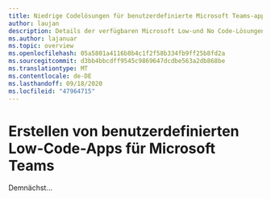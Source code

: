 ```yaml
---
title: Niedrige Codelösungen für benutzerdefinierte Microsoft Teams-apps
author: laujan
description: Details der verfügbaren Microsoft Low-und No Code-Lösungen für Teams
ms.author: lajanuar
ms.topic: overview
ms.openlocfilehash: 05a5801a4116b8b4c1f2f58b334fb9ff25b8fd2a
ms.sourcegitcommit: d3bb4bbcdff9545c9869647dcdbe563a2db868be
ms.translationtype: MT
ms.contentlocale: de-DE
ms.lasthandoff: 09/18/2020
ms.locfileid: "47964715"
---
```

# <a name="create-low-code-custom-apps-for-microsoft-teams"></a>Erstellen von benutzerdefinierten Low-Code-Apps für Microsoft Teams

Demnächst...
